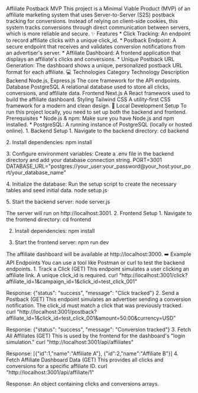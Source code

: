 Affiliate Postback MVP This project is a Minimal Viable Product (MVP) of
an affiliate marketing system that uses Server-to-Server (S2S) postback
tracking for conversions. Instead of relying on client-side cookies,
this system tracks conversions through direct communication between
servers, which is more reliable and secure. ✨ Features \* Click
Tracking: An endpoint to record affiliate clicks with a unique click_id.
\* Postback Endpoint: A secure endpoint that receives and validates
conversion notifications from an advertiser\'s server. \* Affiliate
Dashboard: A frontend application that displays an affiliate\'s clicks
and conversions. \* Unique Postback URL Generation: The dashboard shows
a unique, personalized postback URL format for each affiliate. 💻
Technologies Category Technology Description Backend Node.js, Express.js
The core framework for the API endpoints. Database PostgreSQL A
relational database used to store all clicks, conversions, and affiliate
data. Frontend Next.js A React framework used to build the affiliate
dashboard. Styling Tailwind CSS A utility-first CSS framework for a
modern and clean design. 🚀 Local Development Setup To run this project
locally, you need to set up both the backend and frontend. Prerequisites
\* Node.js & npm: Make sure you have Node.js and npm installed. \*
PostgreSQL: A running instance of PostgreSQL (locally or hosted
online). 1. Backend Setup 1. Navigate to the backend directory: cd
backend

2\. Install dependencies: npm install

3\. Configure environment variables: Create a .env file in the backend
directory and add your database connection string. PORT=3001
DATABASE_URL=\"postgres://your_user:your_password@your_host:your_port/your_database_name\"

4\. Initialize the database: Run the setup script to create the
necessary tables and seed initial data. node setup.js

5\. Start the backend server: node server.js

The server will run on http://localhost:3001. 2. Frontend Setup  1.
Navigate to the frontend directory: cd frontend

2. Install dependencies: npm install

3. Start the frontend server: npm run dev

The affiliate dashboard will be available at http://localhost:3000. ➡️
Example API Endpoints You can use a tool like Postman or curl to test
the backend endpoints. 1. Track a Click (GET) This endpoint simulates a
user clicking an affiliate link. A unique click_id is required. curl
\"http://localhost:3001/click?affiliate_id=1&campaign_id=1&click_id=test_click_001\"

Response: {\"status\": \"success\", \"message\": \"Click tracked\"} 2.
Send a Postback (GET) This endpoint simulates an advertiser sending a
conversion notification. The click_id must match a click that was
previously tracked. curl
\"http://localhost:3001/postback?affiliate_id=1&click_id=test_click_001&amount=50.00&currency=USD\"

Response: {\"status\": \"success\", \"message\": \"Conversion tracked\"}
3. Fetch All Affiliates (GET) This is used by the frontend for the
dashboard\'s \"login simulation.\" curl
\"http://localhost:3001/api/affiliates\"

Response: \[{\"id\":1,\"name\":\"Affiliate A\"},
{\"id\":2,\"name\":\"Affiliate B\"}\] 4. Fetch Affiliate Dashboard Data
(GET) This provides all clicks and conversions for a specific affiliate
ID. curl \"http://localhost:3001/api/affiliate/1\"

Response: An object containing clicks and conversions arrays.

